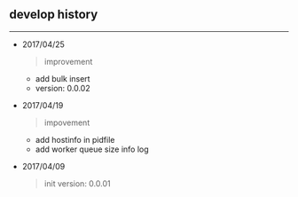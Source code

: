 ## develop history ##
---

- 2017/04/25
    > improvement
    * add bulk insert
    * version: 0.0.02

- 2017/04/19
    > impovement
	 * add hostinfo in pidfile
	 * add worker queue size info log

- 2017/04/09
	 > init
	 > version: 0.0.01

